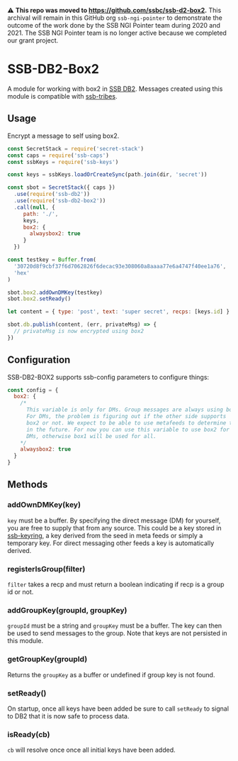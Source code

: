 :warning: **This repo was moved to https://github.com/ssbc/ssb-d2-box2.** This archival will remain in this GitHub org `ssb-ngi-pointer` to demonstrate the outcome of the work done by the SSB NGI Pointer team during 2020 and 2021. The SSB NGI Pointer team is no longer active because we completed our grant project.

# SSB-DB2-Box2

A module for working with box2 in [SSB DB2]. Messages created using
this module is compatible with [ssb-tribes].

## Usage

Encrypt a message to self using box2.

```js
const SecretStack = require('secret-stack')
const caps = require('ssb-caps')
const ssbKeys = require('ssb-keys')

const keys = ssbKeys.loadOrCreateSync(path.join(dir, 'secret'))

const sbot = SecretStack({ caps })
  .use(require('ssb-db2'))
  .use(require('ssb-db2-box2'))
  .call(null, { 
     path: './',
     keys,
     box2: {
       alwaysbox2: true
     }
  })

const testkey = Buffer.from(
  '30720d8f9cbf37f6d7062826f6decac93e308060a8aaaa77e6a4747f40ee1a76',
  'hex'
)

sbot.box2.addOwnDMKey(testkey)
sbot.box2.setReady()

let content = { type: 'post', text: 'super secret', recps: [keys.id] }

sbot.db.publish(content, (err, privateMsg) => {
  // privateMsg is now encrypted using box2
})
```

## Configuration

SSB-DB2-BOX2 supports ssb-config parameters to configure things:

```js
const config = {
  box2: {
    /*
      This variable is only for DMs. Group messages are always using box2.
      For DMs, the problem is figuring out if the other side supports 
      box2 or not. We expect to be able to use metafeeds to determine this
      in the future. For now you can use this variable to use box2 for all
      DMs, otherwise box1 will be used for all.
    */
    alwaysbox2: true
  }
}
```

## Methods

### addOwnDMKey(key)

`key` must be a buffer. By specifying the direct message (DM) for
yourself, you are free to supply that from any source. This could be a
key stored in [ssb-keyring], a key derived from the seed in meta feeds
or simply a temporary key. For direct messaging other feeds a key is
automatically derived.

### registerIsGroup(filter)

`filter` takes a recp and must return a boolean indicating if recp is
a group id or not. 

### addGroupKey(groupId, groupKey)

`groupId` must be a string and `groupKey` must be a buffer. The key
can then be used to send messages to the group. Note that keys are not
persisted in this module.

### getGroupKey(groupId)

Returns the `groupKey` as a buffer or undefined if group key is not
found.

### setReady()

On startup, once all keys have been added be sure to call `setReady`
to signal to DB2 that it is now safe to process data.

### isReady(cb)

`cb` will resolve once once all initial keys have been added.

[SSB DB2]: https://github.com/ssb-ngi-pointer/ssb-db2/
[ssb-tribes]: https://github.com/ssbc/ssb-tribes/
[ssb-keyring]: https://gitlab.com/ahau/lib/ssb-keyring/
